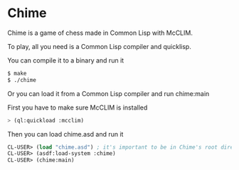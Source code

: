 # Chime

Chime is a game of chess made in Common Lisp with McCLIM.

To play, all you need is a Common Lisp compiler and quicklisp.

You can compile it to a binary and run it

```bash
$ make
$ ./chime
```

Or you can load it from a Common Lisp compiler and run chime:main

First you have to make sure McCLIM is installed

```lisp
> (ql:quickload :mcclim)
```

Then you can load chime.asd and run it

```lisp
CL-USER> (load "chime.asd") ; it's important to be in Chime's root directory for it to find the sprites
CL-USER> (asdf:load-system :chime)
CL-USER> (chime:main)
```
